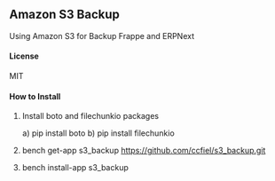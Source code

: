 ## Amazon S3 Backup

Using Amazon S3 for Backup Frappe and ERPNext

#### License

MIT


#### How to Install


1) Install boto and filechunkio packages

    a) pip install boto
    b) pip install filechunkio

2) bench get-app s3_backup https://github.com/ccfiel/s3_backup.git

3) bench install-app s3_backup




